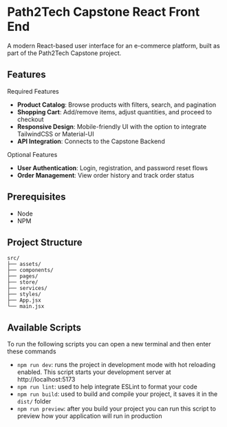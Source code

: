 # Path2Tech Capstone React Front End

A modern React-based user interface for an e-commerce platform, built as part of the Path2Tech Capstone project.

## Features

Required Features
- **Product Catalog**: Browse products with filters, search, and pagination
- **Shopping Cart**: Add/remove items, adjust quantities, and proceed to checkout
- **Responsive Design**: Mobile-friendly UI with the option to integrate TailwindCSS or Material-UI
- **API Integration**: Connects to the Capstone Backend

Optional Features
- **User Authentication**: Login, registration, and password reset flows
- **Order Management**: View order history and track order status


## Prerequisites
- Node
- NPM

## Project Structure
```
src/
├── assets/
├── components/
├── pages/
├── store/
├── services/
├── styles/
├── App.jsx
└── main.jsx
```

## Available Scripts

To run the following scripts you can open a new terminal and then enter these commands
- `npm run dev`: runs the project in development mode with hot reloading enabled. This script starts your development server at http://localhost:5173
- `npm run lint`: used to help integrate ESLint to format your code
- `npm run build`: used to build and compile your project, it saves it in the `dist/` folder
- `npm run preview`: after you build your project you can run this script to preview how your application will run in production
